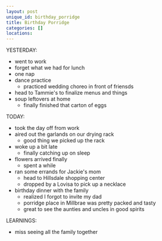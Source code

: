 ```yaml
---
layout: post
unique_id: birthday_porridge
title: Birthday Porridge
categories: []
locations: 
---
```


YESTERDAY:
* went to work
* forget what we had for lunch
* one nap
* dance practice
  * practiced wedding choreo in front of friensds
* head to Tammie's to finalize menus and things
* soup leftovers at home
  * finally finished that carton of eggs

TODAY:
* took the day off from work
* aired out the garlands on our drying rack
  * good thing we picked up the rack
* woke up a bit late
  * finally catching up on sleep
* flowers arrived finally
  * spent a while
* ran some errands for Jackie's mom
  * head to Hillsdale shopping center
  * dropped by a Lovisa to pick up a necklace
* birthday dinner with the family
  * realized I forgot to invite my dad
  * porridge place in Millbrae was pretty packed and tasty
  * great to see the aunties and uncles in good spirits

LEARNINGS:
* miss seeing all the family together
